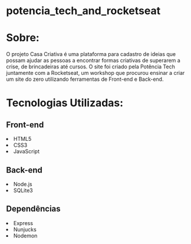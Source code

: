 # potencia_tech_and_rocketseat
# Sobre:
O projeto Casa Criativa é uma plataforma para cadastro de ideias que possam ajudar as pessoas a encontrar formas criativas de superarem a crise, de brincadeiras até cursos. O site foi criado pela Potência Tech juntamente com a Rocketseat, um workshop que procurou ensinar a criar um site do zero utilizando ferramentas de Front-end e Back-end.


# Tecnologias Utilizadas:
## Front-end
<li>HTML5</li>
<li>CSS3</li>
<li>JavaScript</li>

## Back-end
<li>Node.js</li>
<li>SQLite3</li>

## Dependências
<li>Express</li>
<li>Nunjucks</li>
<li>Nodemon</li>
